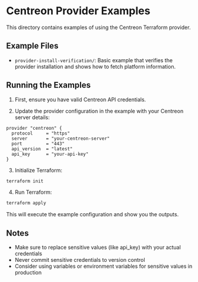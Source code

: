 # Centreon Provider Examples

This directory contains examples of using the Centreon Terraform provider.

## Example Files

- `provider-install-verification/`: Basic example that verifies the provider installation and shows how to fetch platform information.

## Running the Examples

1. First, ensure you have valid Centreon API credentials.

2. Update the provider configuration in the example with your Centreon server details:
```hcl
provider "centreon" {
  protocol     = "https"
  server       = "your-centreon-server"
  port         = "443"
  api_version  = "latest"
  api_key      = "your-api-key"
}
```

3. Initialize Terraform:
```sh
terraform init
```

4. Run Terraform:
```sh
terraform apply
```

This will execute the example configuration and show you the outputs.

## Notes

- Make sure to replace sensitive values (like api_key) with your actual credentials
- Never commit sensitive credentials to version control
- Consider using variables or environment variables for sensitive values in production
